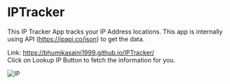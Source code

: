 # IPTracker
This IP Tracker App tracks your IP Address locations. This app is internally using API (https://ipapi.co/json) to get the data.  

Link: https://bhumikasaini1999.github.io/IPTracker/  
Click on Lookup IP Button to fetch the information for you.  

![IP](https://user-images.githubusercontent.com/106880974/174705366-465a64e2-f6e1-4ee4-985a-d5e4e84a61d8.png)

